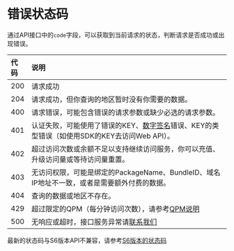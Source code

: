 # 错误状态码

通过API接口中的`code`字段，可以获取到当前请求的状态，判断请求是否成功或出现错误。

| 代码 | 说明                                                         |
| :--- | :----------------------------------------------------------- |
| 200  | 请求成功                                                     |
| 204  | 请求成功，但你查询的地区暂时没有你需要的数据。               |
| 400  | 请求错误，可能包含错误的请求参数或缺少必选的请求参数。       |
| 401  | 认证失败，可能使用了错误的KEY、[数字签名](https://dev.qweather.com/docs/resource/signature-auth/)错误、KEY的类型错误（如使用SDK的KEY去访问Web API）。 |
| 402  | 超过访问次数或余额不足以支持继续访问服务，你可以充值、升级访问量或等待访问量重置。 |
| 403  | 无访问权限，可能是绑定的PackageName、BundleID、域名IP地址不一致，或者是需要额外付费的数据。 |
| 404  | 查询的数据或地区不存在。                                     |
| 429  | 超过限定的QPM（每分钟访问次数），请参考[QPM说明](https://dev.qweather.com/docs/resource/glossary/#qpm) |
| 500  | 无响应或超时，接口服务异常请[联系我们](https://www.qweather.com/contact) |

最新的状态码与S6版本API不兼容，请参考[S6版本的状态码](https://dev.qweather.com/docs/legacy/api/s6/#status-code)